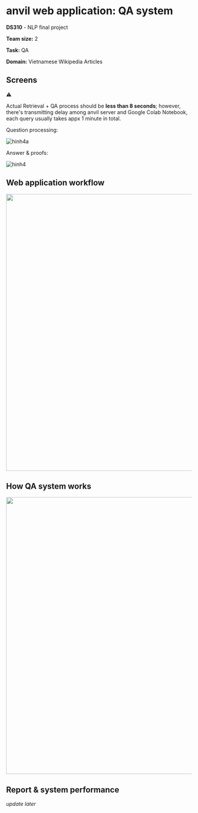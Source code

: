 # anvil web application: QA system

**DS310** - NLP final project

**Team size:** 2

**Task:** QA

**Domain:** Vietnamese Wikipedia Articles

## Screens
:warning:

Actual Retrieval + QA process should be **less than 8 seconds**; however, there's transmitting delay among anvil server and Google Colab Notebook, each query usually takes appx 1 minute in total.


Question processing:

![hinh4a](https://user-images.githubusercontent.com/67597758/209294155-8842f929-ffec-4f1d-814b-cfac3f0462e2.png)


Answer & proofs:

![hinh4](https://user-images.githubusercontent.com/67597758/209294164-ac6ecc19-06e8-4034-871b-5250aa229e8a.png)


## Web application workflow

[<img src="https://user-images.githubusercontent.com/67597758/209291844-b23fcd03-4958-49e6-b2d6-b2bff776491c.png" width="750"/>](https://user-images.githubusercontent.com/67597758/209291844-b23fcd03-4958-49e6-b2d6-b2bff776491c.png)

## How QA system works

[<img src="https://user-images.githubusercontent.com/67597758/209292249-8ec611f3-bb01-4262-a3bb-3643e69cf570.png" width="750"/>](https://user-images.githubusercontent.com/67597758/209292249-8ec611f3-bb01-4262-a3bb-3643e69cf570.png)

## Report & system performance
*update later*
